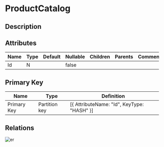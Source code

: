 # ProductCatalog

## Description

## Attributes

| Name | Type | Default | Nullable | Children | Parents | Comment |
| ---- | ---- | ------- | -------- | -------- | ------- | ------- |
| Id | N |  | false |  |  |  |

## Primary Key

| Name | Type | Definition |
| ---- | ---- | ---------- |
| Primary Key | Partition key | [{ AttributeName: "Id", KeyType: "HASH" }] |

## Relations

![er](ProductCatalog.svg)
